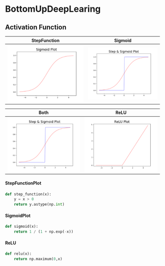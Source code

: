 # BottomUpDeepLearing

## Activation Function

StepFunction            |  Sigmoid
:-------------------------:|:-------------------------:
<img src="Img/SigmoidPlot.png" width = "500px"/>  |  <img src="Img/Both.png" width = "500px"/>


Both            |  ReLU
:-------------------------:|:-------------------------:
<img src="Img/Both.png"  width = "500px"/>  | <img src="Img/ReLU_Plot.png" width = "500px"/>


#### StepFunctionPlot
```python
def step_function(x):
    y = x > 0
    return y.astype(np.int)
```

#### SigmoidPlot
```python
def sigmoid(x):
    return 1 / (1 + np.exp(-x))
```

#### ReLU
```python
def relu(x):
    return np.maximum(0,x)
```
